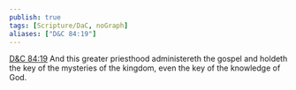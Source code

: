 ```yaml
---
publish: true
tags: [Scripture/DaC, noGraph]
aliases: ["D&C 84:19"]
---
```

[D&C 84:19](https://churchofjesuschrist.org/study/scriptures/dc-testament/dc/84?lang=eng&id=p19#p19) And this greater priesthood administereth the gospel and holdeth the key of the mysteries of the kingdom, even the key of the knowledge of God.
